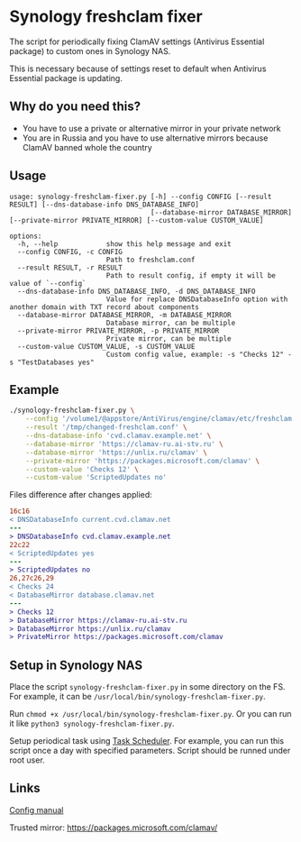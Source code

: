 # Synology freshclam fixer

The script for periodically fixing ClamAV settings (Antivirus Essential package) to custom ones in Synology NAS.

This is necessary because of settings reset to default when Antivirus Essential package is updating.

## Why do you need this?

  * You have to use a private or alternative mirror in your private network
  * You are in Russia and you have to use alternative mirrors because ClamAV banned whole the country

## Usage

```
usage: synology-freshclam-fixer.py [-h] --config CONFIG [--result RESULT] [--dns-database-info DNS_DATABASE_INFO]
                                   [--database-mirror DATABASE_MIRROR] [--private-mirror PRIVATE_MIRROR] [--custom-value CUSTOM_VALUE]

options:
  -h, --help            show this help message and exit
  --config CONFIG, -c CONFIG
                        Path to freshclam.conf
  --result RESULT, -r RESULT
                        Path to result config, if empty it will be value of `--config`
  --dns-database-info DNS_DATABASE_INFO, -d DNS_DATABASE_INFO
                        Value for replace DNSDatabaseInfo option with another domain with TXT record about components
  --database-mirror DATABASE_MIRROR, -m DATABASE_MIRROR
                        Database mirror, can be multiple
  --private-mirror PRIVATE_MIRROR, -p PRIVATE_MIRROR
                        Private mirror, can be multiple
  --custom-value CUSTOM_VALUE, -s CUSTOM_VALUE
                        Custom config value, example: -s "Checks 12" -s "TestDatabases yes"
```

## Example

```sh
./synology-freshclam-fixer.py \
    --config '/volume1/@appstore/AntiVirus/engine/clamav/etc/freshclam.conf' \
    --result '/tmp/changed-freshclam.conf' \
    --dns-database-info 'cvd.clamav.example.net' \
    --database-mirror 'https://clamav-ru.ai-stv.ru' \
    --database-mirror 'https://unlix.ru/clamav' \
    --private-mirror 'https://packages.microsoft.com/clamav' \
    --custom-value 'Checks 12' \
    --custom-value 'ScriptedUpdates no'
```

Files difference after changes applied:

```diff
16c16
< DNSDatabaseInfo current.cvd.clamav.net
---
> DNSDatabaseInfo cvd.clamav.example.net
22c22
< ScriptedUpdates yes
---
> ScriptedUpdates no
26,27c26,29
< Checks 24
< DatabaseMirror database.clamav.net
---
> Checks 12
> DatabaseMirror https://clamav-ru.ai-stv.ru
> DatabaseMirror https://unlix.ru/clamav
> PrivateMirror https://packages.microsoft.com/clamav
```

## Setup in Synology NAS

Place the script `synology-freshclam-fixer.py` in some directory on the FS. 
For example, it can be `/usr/local/bin/synology-freshclam-fixer.py`.

Run `chmod +x /usr/local/bin/synology-freshclam-fixer.py`. Or you can run it like `python3 synology-freshclam-fixer.py`.

Setup periodical task using [Task Scheduler](https://kb.synology.com/en-us/DSM/help/DSM/AdminCenter/system_taskscheduler?version=6).
For example, you can run this script once a day with specified parameters.
Script should be runned under root user.

## Links

[Config manual](https://manpages.ubuntu.com/manpages/bionic/man5/freshclam.conf.5.html)

Trusted mirror: https://packages.microsoft.com/clamav/
